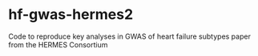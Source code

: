 # hf-gwas-hermes2
Code to reproduce key analyses in GWAS of heart failure subtypes paper from the HERMES Consortium
